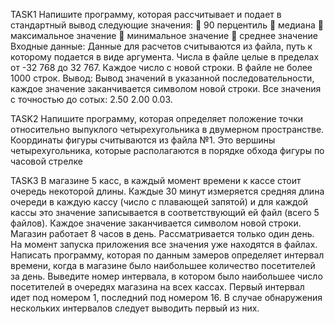 
TASK1
Напишите программу, которая рассчитывает и подает в стандартный вывод следующие значения:
 90 перцентиль
 медиана
 максимальное значение
 минимальное значение
 среднее значение
Входные данные:
Данные для расчетов считываются из файла, путь к которому подается в виде аргумента.
Числа в файле целые в пределах от -32 768 до 32 767.
Каждое число с новой строки.
В файле не более 1000 строк.
Вывод:
Вывод значений в указанной последовательности, каждое значение заканчивается символом новой
строки.
Все значения с точностью до сотых: 2.50 2.00 0.03.

TASK2
Напишите программу, которая определяет положение точки относительно выпуклого
четырехугольника в двумерном пространстве.
Координаты фигуры считываются из файла №1. Это вершины четырехугольника, которые
располагаются в порядке обхода фигуры по часовой стрелке

TASK3
В магазине 5 касс, в каждый момент времени к кассе стоит очередь некоторой длины.
Каждые 30 минут измеряется средняя длина очереди в каждую кассу (число с плавающей запятой)
и для каждой кассы это значение записывается в соответствующий ей файл (всего 5 файлов).
Каждое значение заканчивается символом новой строки.
Магазин работает 8 часов в день.
Рассматривается только один день.
На момент запуска приложения все значения уже находятся в файлах.
Написать программу, которая по данным замеров определяет интервал времени, когда в магазине
было наибольшее количество посетителей за день.
Выведите номер интервала, в котором было наибольшее число посетителей в очередях магазина
на всех кассах.
Первый интервал идет под номером 1, последний под номером 16.
В случае обнаружения нескольких интервалов следует выводить первый из них.
